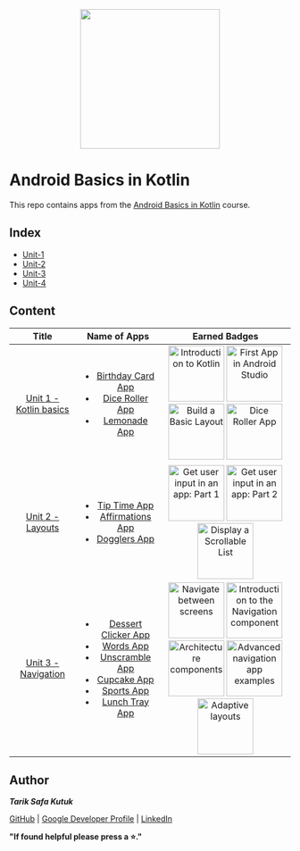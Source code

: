 <div style='float: center; text-align: center; margin-bottom: 20px' align="center">
  <a href="https://developer.android.com/courses/android-basics-kotlin/course" target="_blank">
  <img width="250px" src="https://developer.android.com/static/images/hero-assets/android-basics-kotlin.svg"  alt=""/>
  </a>
</div>


# Android Basics in Kotlin

This repo contains apps from the [Android Basics in Kotlin](https://developer.android.com/courses/android-basics-kotlin/course) course.


## Index
- [Unit-1](https://github.com/tariksafakutuk/Android-Basics-in-Kotlin/tree/master/Unit-1)
- [Unit-2](https://github.com/tariksafakutuk/Android-Basics-in-Kotlin/tree/master/Unit-2)
- [Unit-3](https://github.com/tariksafakutuk/Android-Basics-in-Kotlin/tree/master/Unit-3)
- [Unit-4](https://github.com/tariksafakutuk/Android-Basics-in-Kotlin/tree/master/Unit-4)


## Content
| Title | Name of Apps | Earned Badges |
|:-----:|:------------:|:-------------:|
| [Unit 1 - Kotlin basics](https://developer.android.com/courses/android-basics-kotlin/unit-1) |                                                                                                                                                                    <ul><li>[Birthday Card App](https://github.com/tariksafakutuk/Android-Basics-in-Kotlin/tree/master/Unit-1/BirthdayCard)</li><li>[Dice Roller App](https://github.com/tariksafakutuk/Android-Basics-in-Kotlin/tree/master/Unit-1/DiceRoller)</li><li>[Lemonade App](https://github.com/tariksafakutuk/Android-Basics-in-Kotlin/tree/master/Unit-1/Lemonade)</li></ul>                                                                                                                                                                     |                                                                <img src="https://developers.google.com/static/profile/badges/playlists/android/android-basics-kotlin-pathway-one/badge.svg" width="100em" title="Introduction to Kotlin"/> <img src="https://developers.google.com/static/profile/badges/playlists/android/android-basics-kotlin-pathway-two/android-basics-kotlin-pathway-two.svg" width="100em" title="First App in Android Studio"/> <img src="https://developers.google.com/static/profile/badges/playlists/android/android-basics-kotlin-pathway-three/android-basics-kotlin-pathway-three.svg" width="100em" title="Build a Basic Layout"/> <img src="https://developers.google.com/static/profile/badges/playlists/android/android-basics-kotlin-pathway-four/android-basics-kotlin-pathway-four.svg" width="100em" title="Dice Roller App"/>                                                                 |
|    [Unit 2 - Layouts](https://developer.android.com/courses/android-basics-kotlin/unit-2)    |                                                                                                                                                                        <ul><li>[Tip Time App](https://github.com/tariksafakutuk/Android-Basics-in-Kotlin/tree/master/Unit-2/TipTime)</li><li>[Affirmations App](https://github.com/tariksafakutuk/Android-Basics-in-Kotlin/tree/master/Unit-2/Affirmations)</li><li>[Dogglers App](https://github.com/tariksafakutuk/Android-Basics-in-Kotlin/tree/master/Unit-2/Dogglers)</li></ul>                                                                                                                                                                        |                                                                                                                                                                             <img src="https://developers.google.com/static/profile/badges/playlists/android/android-basics-kotlin-unit-2-pathway-1/badge.svg" width="100em" title="Get user input in an app: Part 1"/> <img src="https://developers.google.com/static/profile/badges/playlists/android/android-basics-kotlin-unit-2-pathway-2/badge.svg" width="100em" title="Get user input in an app: Part 2"/> <img src="https://developers.google.com/static/profile/badges/playlists/android/android-basics-kotlin-unit-2-pathway-3/badge.svg" width="100em" title="Display a Scrollable List"/>                                                                                                                                                                              |
|  [Unit 3 - Navigation](https://developer.android.com/courses/android-basics-kotlin/unit-3)   | <ul><li>[Dessert Clicker App](https://github.com/tariksafakutuk/Android-Basics-in-Kotlin/tree/master/Unit-3/DessertClicker)</li><li>[Words App](https://github.com/tariksafakutuk/Android-Basics-in-Kotlin/tree/master/Unit-3/Words)</li><li>[Unscramble App](https://github.com/tariksafakutuk/Android-Basics-in-Kotlin/tree/master/Unit-3/Unscramble)</li><li>[Cupcake App](https://github.com/tariksafakutuk/Android-Basics-in-Kotlin/tree/master/Unit-3/Cupcake)</li><li>[Sports App](https://github.com/tariksafakutuk/Android-Basics-in-Kotlin/tree/master/Unit-3/Sports)</li><li>[Lunch Tray App](https://github.com/tariksafakutuk/Android-Basics-in-Kotlin/tree/master/Unit-3/LunchTray)</li></ul> | <img src="https://developers.google.com/static/profile/badges/playlists/android/android-basics-kotlin-unit-3-pathway-1/badge.svg" width="100em" title="Navigate between screens"/> <img src="https://developers.google.com/static/profile/badges/playlists/android/android-basics-kotlin-unit-3-pathway-2/badge.svg" width="100em" title="Introduction to the Navigation component"/> <img src="https://github.com/tariksafakutuk/Android-Basics-in-Kotlin/assets/58528205/4aed3798-57e0-43a0-9954-b5bbd3a1ce44" width="100em" title="Architecture components"/> <img src="https://developers.google.com/static/profile/badges/playlists/android/android-basics-kotlin-unit-3-pathway-4/badge.svg" width="100em" title="Advanced navigation app examples"/> <img src="https://developers.google.com/static/profile/badges/playlists/android/android-basics-kotlin-unit-3-pathway-5/badge.svg" width="100em" title="Adaptive layouts"/> |


## Author
***Tarik Safa Kutuk***

[GitHub](https://github.com/tariksafakutuk/) | [Google Developer Profile](https://developers.google.com/profile/u/tariksafakutuk) | [LinkedIn](https://www.linkedin.com/in/tariksafakutuk/)

**"If found helpful please press a ⭐."**